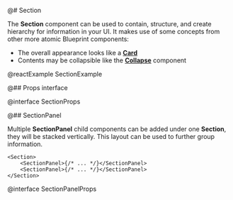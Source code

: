 @# Section

The __Section__ component can be used to contain, structure, and create hierarchy for information in your UI. It makes use of some concepts from other more atomic Blueprint components:

- The overall appearance looks like a [__Card__](#core/components/card)
- Contents may be collapsible like the [__Collapse__](#core/components/collapse) component

@reactExample SectionExample

@## Props interface

@interface SectionProps

@## SectionPanel

Multiple __SectionPanel__ child components can be added under one __Section__, they will be stacked vertically. This layout can be used to further group information.

```tsx
<Section>
    <SectionPanel>{/* ... */}</SectionPanel>
    <SectionPanel>{/* ... */}</SectionPanel>
</Section>
```

@interface SectionPanelProps
